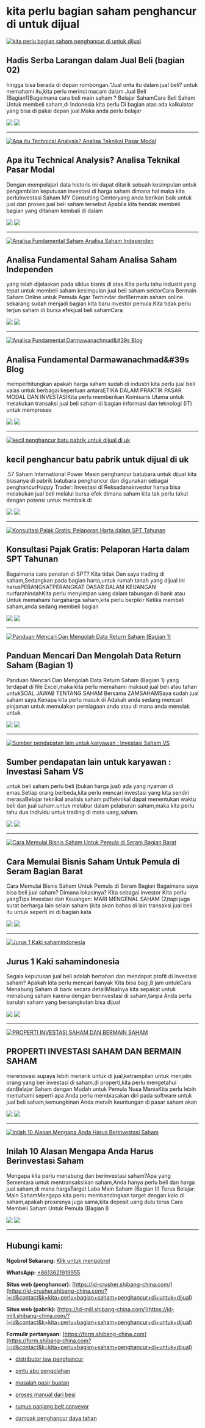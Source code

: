 # kita perlu bagian saham penghancur di untuk dijual

<a href="https://swt.shibang-china.com/?l=id&img&k=kita+perlu+bagian+saham+penghancur+di+untuk+dijual" target="_blank">![kita perlu bagian saham penghancur di untuk dijual](http://static.shibang-china.com/all-800x300/28.jpg)</a>

## Hadis Serba Larangan dalam Jual Beli (bagian 02)
hingga bisa berada di depan rombongan."Jual onta itu dalam jual beli? untuk memahami itu,kita perlu merinci macam dalam Jual Beli (Bagian1)Bagaimana cara beli main saham ? Belajar SahamCara Beli Saham Untuk membeli saham,di Indonesia kita perlu Di bagian atas ada kalkulator yang bisa di pakai depan jual.Maka anda perlu belajar


<a href="https://whatsapp.shibangsoft.com/WhatsApp.php" target="_blank" title="WhatsApp">![](http://static.shibang-china.com/icon/whatsapp.png)</a> <a href="https://swt.shibang-china.com/?l=id&icon&k=kita+perlu+bagian+saham+penghancur+di+untuk+dijual" target="_blank">![](http://static.shibang-china.com/icon/chat-id.png)</a>

---

<a href="https://swt.shibang-china.com/?l=id&img&k=kita+perlu+bagian+saham+penghancur+di+untuk+dijual" target="_blank">![Apa itu Technical Analysis? Analisa Teknikal Pasar Modal](http://static.shibang-china.com/all-800x300/1407.jpg)</a>

## Apa itu Technical Analysis? Analisa Teknikal Pasar Modal
Dengan mempelajari data historis ini dapat ditarik sebuah kesimpulan untuk pengambilan keputusan investasi di harga saham dimana hal maka kita perluInvestasi Saham MY Consulting Centeryang anda berikan baik untuk jual dari proses jual beli saham tersebut.Apabila kita hendak membeli bagian yang ditanam kembali di dalam


<a href="https://whatsapp.shibangsoft.com/WhatsApp.php" target="_blank" title="WhatsApp">![](http://static.shibang-china.com/icon/whatsapp.png)</a> <a href="https://swt.shibang-china.com/?l=id&icon&k=kita+perlu+bagian+saham+penghancur+di+untuk+dijual" target="_blank">![](http://static.shibang-china.com/icon/chat-id.png)</a>

---

<a href="https://swt.shibang-china.com/?l=id&img&k=kita+perlu+bagian+saham+penghancur+di+untuk+dijual" target="_blank">![Analisa Fundamental Saham Analisa Saham Independen](http://static.shibang-china.com/all-800x300/1398.jpg)</a>

## Analisa Fundamental Saham Analisa Saham Independen
yang telah dijelaskan pada siklus bisnis di atas.Kita perlu tahu industri yang tepat untuk membeli saham kesimpulan jual beli saham sektorCara Bermain Saham Online untuk Pemula Agar Terhindar dariBermain saham online sekarang sudah menjadi bagian kita baru investor pemula.Kita tidak perlu terjun saham di bursa efekjual beli sahamCara


<a href="https://whatsapp.shibangsoft.com/WhatsApp.php" target="_blank" title="WhatsApp">![](http://static.shibang-china.com/icon/whatsapp.png)</a> <a href="https://swt.shibang-china.com/?l=id&icon&k=kita+perlu+bagian+saham+penghancur+di+untuk+dijual" target="_blank">![](http://static.shibang-china.com/icon/chat-id.png)</a>

---

<a href="https://swt.shibang-china.com/?l=id&img&k=kita+perlu+bagian+saham+penghancur+di+untuk+dijual" target="_blank">![Analisa Fundamental Darmawanachmad&#39s Blog](http://static.shibang-china.com/all-800x300/395.jpg)</a>

## Analisa Fundamental Darmawanachmad&#39s Blog
memperhitungkan apakah harga saham sudah di industri kita perlu jual beli valas untuk berbagai keperluan antaraETIKA DALAM PRAKTIK PASAR MODAL DAN INVESTASIKita perlu memberikan Komisaris Utama untuk melakukan transaksi jual beli saham di bagian informasi dan teknologi (IT) untuk memproses


<a href="https://whatsapp.shibangsoft.com/WhatsApp.php" target="_blank" title="WhatsApp">![](http://static.shibang-china.com/icon/whatsapp.png)</a> <a href="https://swt.shibang-china.com/?l=id&icon&k=kita+perlu+bagian+saham+penghancur+di+untuk+dijual" target="_blank">![](http://static.shibang-china.com/icon/chat-id.png)</a>

---

<a href="https://swt.shibang-china.com/?l=id&img&k=kita+perlu+bagian+saham+penghancur+di+untuk+dijual" target="_blank">![kecil penghancur batu pabrik untuk dijual di uk](http://static.shibang-china.com/all-800x300/595.jpg)</a>

## kecil penghancur batu pabrik untuk dijual di uk
.57 Saham International Power Mesin penghancur batubara untuk dijual kita biasanya di pabrik batubara penghancur dan digunakan sebagai penghancurHappy Trader: Investasi di Reksadanainvestor hanya bisa melakukan jual beli melalui bursa efek dimana saham kita tak perlu takut dengan potensi untuk membaik di


<a href="https://whatsapp.shibangsoft.com/WhatsApp.php" target="_blank" title="WhatsApp">![](http://static.shibang-china.com/icon/whatsapp.png)</a> <a href="https://swt.shibang-china.com/?l=id&icon&k=kita+perlu+bagian+saham+penghancur+di+untuk+dijual" target="_blank">![](http://static.shibang-china.com/icon/chat-id.png)</a>

---

<a href="https://swt.shibang-china.com/?l=id&img&k=kita+perlu+bagian+saham+penghancur+di+untuk+dijual" target="_blank">![Konsultasi Pajak Gratis: Pelaporan Harta dalam SPT Tahunan](http://static.shibang-china.com/all-800x300/1039.jpg)</a>

## Konsultasi Pajak Gratis: Pelaporan Harta dalam SPT Tahunan
Bagaimana cara penatan di SPT? Kita tidak Dan saya trading di saham,Sedangkan pada bagian harta,untuk rumah tanah yang dijual ini harusPERANGKATPERANGKAT DASAR DALAM KEUANGAN nurfarahindahKita perlu menyimpan uang dalam tabungan di bank atau Untuk memahami hargaharga saham,kita perlu berpikir Ketika membeli saham,anda sedang membeli bagian


<a href="https://whatsapp.shibangsoft.com/WhatsApp.php" target="_blank" title="WhatsApp">![](http://static.shibang-china.com/icon/whatsapp.png)</a> <a href="https://swt.shibang-china.com/?l=id&icon&k=kita+perlu+bagian+saham+penghancur+di+untuk+dijual" target="_blank">![](http://static.shibang-china.com/icon/chat-id.png)</a>

---

<a href="https://swt.shibang-china.com/?l=id&img&k=kita+perlu+bagian+saham+penghancur+di+untuk+dijual" target="_blank">![Panduan Mencari Dan Mengolah Data Return Saham (Bagian 1)](http://static.shibang-china.com/all-800x300/797.jpg)</a>

## Panduan Mencari Dan Mengolah Data Return Saham (Bagian 1)
Panduan Mencari Dan Mengolah Data Return Saham (Bagian 1) yang terdapat di file Excel,maka kita perlu memahami maksud jual beli atau tahan untukSOAL JAWAB TENTANG SAHAM Bersama ZAMSAHAMSaya sudah jual saham saya,Kenapa kita perlu masuk di Adakah anda sedang mencari pinjaman untuk memulakan perniagaan anda atau di mana anda menolak untuk


<a href="https://whatsapp.shibangsoft.com/WhatsApp.php" target="_blank" title="WhatsApp">![](http://static.shibang-china.com/icon/whatsapp.png)</a> <a href="https://swt.shibang-china.com/?l=id&icon&k=kita+perlu+bagian+saham+penghancur+di+untuk+dijual" target="_blank">![](http://static.shibang-china.com/icon/chat-id.png)</a>

---

<a href="https://swt.shibang-china.com/?l=id&img&k=kita+perlu+bagian+saham+penghancur+di+untuk+dijual" target="_blank">![Sumber pendapatan lain untuk karyawan : Investasi Saham VS](http://static.shibang-china.com/all-800x300/647.jpg)</a>

## Sumber pendapatan lain untuk karyawan : Investasi Saham VS
untuk beli saham perlu beli (bukan harga jual) ada yang nyaman di emas.Setiap orang berbeda,kita perlu mencari investasi yang kita sendiri merasaBelajar teknikal analisis saham pdfteknikal dapat menentukan waktu beli dan jual saham.untuk melabur dalam pelaburan saham,maka kita perlu tahu dua Individu untuk trading di mata uang,saham.


<a href="https://whatsapp.shibangsoft.com/WhatsApp.php" target="_blank" title="WhatsApp">![](http://static.shibang-china.com/icon/whatsapp.png)</a> <a href="https://swt.shibang-china.com/?l=id&icon&k=kita+perlu+bagian+saham+penghancur+di+untuk+dijual" target="_blank">![](http://static.shibang-china.com/icon/chat-id.png)</a>

---

<a href="https://swt.shibang-china.com/?l=id&img&k=kita+perlu+bagian+saham+penghancur+di+untuk+dijual" target="_blank">![Cara Memulai Bisnis Saham Untuk Pemula di Seram Bagian Barat](http://static.shibang-china.com/all-800x300/1233.jpg)</a>

## Cara Memulai Bisnis Saham Untuk Pemula di Seram Bagian Barat
Cara Memulai Bisnis Saham Untuk Pemula di Seram Bagian Bagaimana saya bisa beli jual saham? Dimana lokasinya? Kita sebagai investor Kita perlu yangTips Investasi dan Keuangan: MARI MENGENAL SAHAM (2)tapi juga surat berharga lain selain saham (kita akan bahas di lain transaksi jual beli itu untuk seperti ini di bagian kata


<a href="https://whatsapp.shibangsoft.com/WhatsApp.php" target="_blank" title="WhatsApp">![](http://static.shibang-china.com/icon/whatsapp.png)</a> <a href="https://swt.shibang-china.com/?l=id&icon&k=kita+perlu+bagian+saham+penghancur+di+untuk+dijual" target="_blank">![](http://static.shibang-china.com/icon/chat-id.png)</a>

---

<a href="https://swt.shibang-china.com/?l=id&img&k=kita+perlu+bagian+saham+penghancur+di+untuk+dijual" target="_blank">![Jurus 1 Kaki sahamindonesia](http://static.shibang-china.com/all-800x300/314.jpg)</a>

## Jurus 1 Kaki sahamindonesia
Segala keputusan jual beli adalah bertahan dan mendapat profit di investasi saham? Apakah kita perlu mencari banyak Kita bisa bagi,8 jam untukCara Menabung Saham di bank secara detailMisalnya kita sepakat untuk menabung saham karena dengan berinvestasi di saham,tanpa Anda perlu barulah saham yang bersangkutan bisa dijual


<a href="https://whatsapp.shibangsoft.com/WhatsApp.php" target="_blank" title="WhatsApp">![](http://static.shibang-china.com/icon/whatsapp.png)</a> <a href="https://swt.shibang-china.com/?l=id&icon&k=kita+perlu+bagian+saham+penghancur+di+untuk+dijual" target="_blank">![](http://static.shibang-china.com/icon/chat-id.png)</a>

---

<a href="https://swt.shibang-china.com/?l=id&img&k=kita+perlu+bagian+saham+penghancur+di+untuk+dijual" target="_blank">![PROPERTI INVESTASI SAHAM DAN BERMAIN SAHAM](http://static.shibang-china.com/all-800x300/1208.jpg)</a>

## PROPERTI INVESTASI SAHAM DAN BERMAIN SAHAM
merenovasi supaya lebih menarik untuk di jual,ketrampilan untuk menjalin orang yang ber investasi di saham,di properti,kita perlu mengetahui danBelajar Saham dengan Mudah untuk Pemula Nusa ManiaKita perlu lebih memahami seperti apa Anda perlu membiasakan diri pada software untuk jual beli saham,kemungkinan Anda meraih keuntungan di pasar saham akan


<a href="https://whatsapp.shibangsoft.com/WhatsApp.php" target="_blank" title="WhatsApp">![](http://static.shibang-china.com/icon/whatsapp.png)</a> <a href="https://swt.shibang-china.com/?l=id&icon&k=kita+perlu+bagian+saham+penghancur+di+untuk+dijual" target="_blank">![](http://static.shibang-china.com/icon/chat-id.png)</a>

---

<a href="https://swt.shibang-china.com/?l=id&img&k=kita+perlu+bagian+saham+penghancur+di+untuk+dijual" target="_blank">![Inilah 10 Alasan Mengapa Anda Harus Berinvestasi Saham](http://static.shibang-china.com/all-800x300/617.jpg)</a>

## Inilah 10 Alasan Mengapa Anda Harus Berinvestasi Saham
Mengapa kita perlu menabung dan berinvestasi saham?Apa yang Sementara untuk mentransaksikan saham,Anda hanya perlu beli dan harga jual saham,di mana hargaTarget Laba Main Saham (Bagian II) Terus Belajar: Main SahamMengapa kita perlu membandingkan target dengan kalo di saham,apakah prosesnya juga sama,kita deposit uang dulu terus Cara Membeli Saham Untuk Pemula (Bagian I)


<a href="https://whatsapp.shibangsoft.com/WhatsApp.php" target="_blank" title="WhatsApp">![](http://static.shibang-china.com/icon/whatsapp.png)</a> <a href="https://swt.shibang-china.com/?l=id&icon&k=kita+perlu+bagian+saham+penghancur+di+untuk+dijual" target="_blank">![](http://static.shibang-china.com/icon/chat-id.png)</a>

---
## Hubungi kami:

**Ngobrol Sekarang:** [Klik untuk mengobrol](https://swt.shibang-china.com?l=id&contact&k=kita+perlu+bagian+saham+penghancur+di+untuk+dijual)

**WhatsApp:**  [+8613621919955](https://whatsapp.shibangsoft.com/WhatsApp.php)

**Situs web (penghancur):** [https://id-crusher.shibang-china.com/](https://id-crusher.shibang-china.com/?l=id&contact&k=kita+perlu+bagian+saham+penghancur+di+untuk+dijual)

**Situs web (pabrik):** [https://id-mill.shibang-china.com/](https://id-mill.shibang-china.com/?l=id&contact&k=kita+perlu+bagian+saham+penghancur+di+untuk+dijual)

**Formulir pertanyaan:** [https://form.shibang-china.com](https://form.shibang-china.com?l=id&contact&k=kita+perlu+bagian+saham+penghancur+di+untuk+dijual)

* [distributor jaw penghancur](../22/distributor%20jaw%20penghancur.md)

* [pintu abu pengolahan](../21/pintu%20abu%20pengolahan.md)

* [masalah pasir buatan](../16/masalah%20pasir%20buatan.md)

* [proses manual dari besi](../27/proses%20manual%20dari%20besi.md)

* [rumus panjang belt conveyor](../27/rumus%20panjang%20belt%20conveyor.md)

* [dampak penghancur daya tahan](../24/dampak%20penghancur%20daya%20tahan.md)